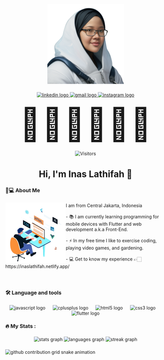 <div align="center">
  <img height="250" src="816054217.png"  />
</div>

###

<div align="center">
  <a href="www.linkedin.com/in/inas-lathifah" target="_blank">
    <img src="https://img.shields.io/static/v1?message=LinkedIn&logo=linkedin&label=&color=0077B5&logoColor=white&labelColor=&style=for-the-badge" height="24" alt="linkedin logo"  />
  </a>
  <a href="mailto:inas.lathifah96@gmail.com">
    <img src="https://img.shields.io/static/v1?message=Gmail&logo=gmail&label=&color=D14836&logoColor=white&labelColor=&style=for-the-badge" height="24" alt="gmail logo"  />
  </a>
  <a href="https://www.instagram.com/lathifahins/">
    <img src="https://img.shields.io/static/v1?message=Instagram&logo=instagram&label=&color=C71585&logoColor=white&labelColor=&style=for-the-badge" height="24" alt="instagram logo"  />
  </a>
</div>

###

<div align="center">
   <span style='font-size:100px;'>&#127817;</span>
   <span style='font-size:100px;'>&#127817;</span>
   <span style='font-size:100px;'>&#127817;</span>
   <span style='font-size:100px;'>&#127817;</span>
   <span style='font-size:100px;'>&#127817;</span>
   <span style='font-size:100px;'>&#127817;</span>
  <!-- 
  <span style='font-size:100px;'>&#127477;&#127480;</span>
  <span style='font-size:100px;'>&#127470;&#127465;</span> -->
</div>

###

###
<div align="center">

  ![Visitors](https://api.visitorbadge.io/api/visitors?path=https%3A%2F%2Fgithub.com%2Finaslathifah&label=Visitors&countColor=%232c94e4&style=flat)

</div>

###

<h1 align="center">Hi, I'm Inas Lathifah 👋</h1>

###

<h3 align="left">&#129493;&#128187;  About Me</h3>

###

<img align="left" height="190" src="1674617947228.gif"  />

###

<p align="left">I am from Central Jakarta, Indonesia<br><br>- 📚 I am currently learning programming for mobile devices with Flutter and web development a.k.a Front-End. <br><br>- ⚡ In my free time I like to exercise coding, playing video games, and gardening. <br><br>- 💻 Get to know my experience &#128073;&#127995; https://inaslathifah.netlify.app/</p>

###

<br/>

<h3 align="left">🛠 Language and tools</h3>

###

<div align="center">
  <img src="https://img.shields.io/badge/JavaScript-F7DF1E?logo=javascript&logoColor=black&style=for-the-badge" height="35" alt="javascript logo"  />
  <img width="15" />
  <img src="https://img.shields.io/badge/C++-00599C?logo=cplusplus&logoColor=white&style=for-the-badge" height="35" alt="cplusplus logo"  />
  <img width="15" />
  <img src="https://img.shields.io/badge/HTML5-E34F26?logo=html5&logoColor=white&style=for-the-badge" height="35" alt="html5 logo"  />
  <img width="15" />
  <img src="https://img.shields.io/badge/CSS3-1572B6?logo=css3&logoColor=white&style=for-the-badge" height="35" alt="css3 logo"  />
  <img width="15" />
  <img src="https://img.shields.io/badge/Flutter-D3D3D3?logo=flutter&logoColor=blue&style=for-the-badge" height="35" alt="flutter logo"  />
</div>

###

<h3 align="left">🔥   My Stats :</h3>

###

<div align="center">
  <img src="https://github-readme-stats.vercel.app/api?username=inaslathifah&hide_title=true&hide_rank=false&show_icons=true&include_all_commits=false&count_private=true&disable_animations=false&theme=blueberry&locale=en&hide_border=true&order=1" height="150" alt="stats graph"  />
  <img src="https://github-readme-stats.vercel.app/api/top-langs?username=inaslathifah&locale=en&hide_title=false&layout=compact&card_width=320&langs_count=12&theme=blueberry&hide_border=true&order=2" height="150" alt="languages graph"  />
  <img src="https://streak-stats.demolab.com?user=inaslathifah&locale=en&mode=daily&theme=blueberry&hide_border=true&border_radius=5&order=3" height="150" alt="streak graph"  />
</div>

###

<picture>
  <source media="(prefers-color-scheme: dark)" srcset="https://raw.githubusercontent.com/inaslathifah/inaslathifah/output/github-contribution-grid-snake-dark.svg">
  <source media="(prefers-color-scheme: light)" srcset="https://raw.githubusercontent.com/inaslathifah/inaslathifah/output/github-contribution-grid-snake.svg">
  <img alt="github contribution grid snake animation" src="https://raw.githubusercontent.com/inaslathifah/inaslathifah/output/github-contribution-grid-snake.svg">
</picture>

###
